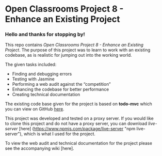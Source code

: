 # Open Classrooms Project 8 - Enhance an Existing Project

### Hello and thanks for stopping by!

This repo contains *Open Classrooms Project 8  - Enhance an Existing Project*.  The purpose of this project was to learn to work with an existing codebase, as is realistic for jumping out into the working world. 

The given tasks included:

*	Finding and debugging errors
*	Testing with Jasmine
*	Performing a web audit against the “competition”
*	Enhancing the codebase for better performance
*	Creating technical documentation

The existing code base given for the project is based on **todo-mvc** which you can view on GitHub [here](https://github.com/tastejs/todomvc "todo-mvc").

This project was developed and tested on a proxy server. If you would like to clone this project and do not have a proxy server, you can download *live-server* [here] (https://www.npmjs.com/package/live-server "npm live-server"), which is what I used for the project.

To view the web audit and technical documentation for the project please see the accompanying wiki [here].
